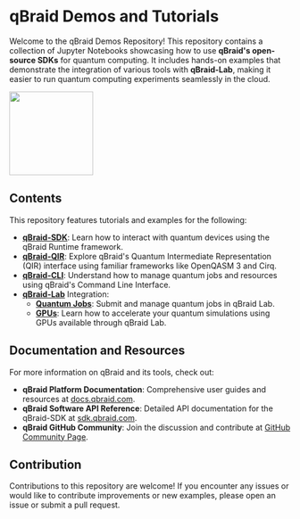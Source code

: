 
# qBraid Demos and Tutorials

Welcome to the qBraid Demos Repository! This repository contains a collection of Jupyter Notebooks showcasing how to use **qBraid's open-source SDKs** for quantum computing. It includes hands-on examples that demonstrate the integration of various tools with **qBraid-Lab**, making it easier to run quantum computing experiments seamlessly in the cloud.

[<img src="https://qbraid-static.s3.amazonaws.com/logos/Launch_on_qBraid_white.png" width="150">](https://account.qbraid.com?gitHubUrl=https://github.com/qBraid/qbraid-lab-demo.git)

## Contents

This repository features tutorials and examples for the following:

- [**qBraid-SDK**](https://docs.qbraid.com/sdk/): Learn how to interact with quantum devices using the qBraid Runtime framework.
- [**qBraid-QIR**](https://docs.qbraid.com/qir/): Explore qBraid's Quantum Intermediate Representation (QIR) interface using familiar frameworks like OpenQASM 3 and Cirq.
- [**qBraid-CLI**](https://docs.qbraid.com/cli/): Understand how to manage quantum jobs and resources using qBraid's Command Line Interface.
- [**qBraid-Lab**](https://docs.qbraid.com/lab/) Integration:
  - [**Quantum Jobs**](https://docs.qbraid.com/lab/user-guide/quantum-jobs): Submit and manage quantum jobs in qBraid Lab.
  - [**GPUs**](https://docs.qbraid.com/lab/user-guide/gpus): Learn how to accelerate your quantum simulations using GPUs available through qBraid Lab.

## Documentation and Resources

For more information on qBraid and its tools, check out:

- **qBraid Platform Documentation**: Comprehensive user guides and resources at [docs.qbraid.com](https://docs.qbraid.com/).
- **qBraid Software API Reference**: Detailed API documentation for the qBraid-SDK at [sdk.qbraid.com](https://sdk.qbraid.com/).
- **qBraid GitHub Community**: Join the discussion and contribute at [GitHub Community Page](https://github.com/qBraid/community).

## Contribution

Contributions to this repository are welcome! If you encounter any issues or would like to contribute improvements or new examples, please open an issue or submit a pull request.
